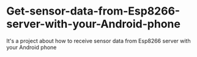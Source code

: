 # Get-sensor-data-from-Esp8266-server-with-your-Android-phone
It's a project about how to receive sensor data from Esp8266 server with your Android phone 
